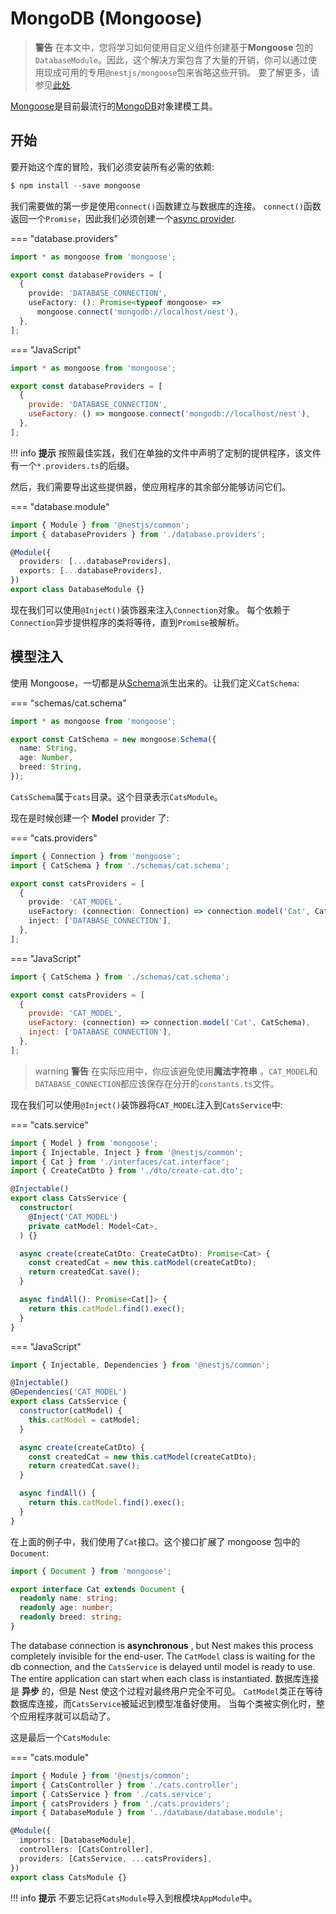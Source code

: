 # MongoDB (Mongoose)

> **警告** 在本文中，您将学习如何使用自定义组件创建基于**Mongoose** 包的`DatabaseModule`。因此，这个解决方案包含了大量的开销，你可以通过使用现成可用的专用`@nestjs/mongoose`包来省略这些开销。 要了解更多，请参见[此处](/techniques/mongodb).

[Mongoose](https://mongoosejs.com)是目前最流行的[MongoDB](https://www.mongodb.org/)对象建模工具。

## 开始

要开始这个库的冒险，我们必须安装所有必需的依赖:

```typescript
$ npm install --save mongoose
```

我们需要做的第一步是使用`connect()`函数建立与数据库的连接。
`connect()`函数返回一个`Promise`，因此我们必须创建一个[async provider](/fundamentals/async-components).

=== "database.providers"

```ts
import * as mongoose from 'mongoose';

export const databaseProviders = [
  {
    provide: 'DATABASE_CONNECTION',
    useFactory: (): Promise<typeof mongoose> =>
      mongoose.connect('mongodb://localhost/nest'),
  },
];
```

=== "JavaScript"

```js
import * as mongoose from 'mongoose';

export const databaseProviders = [
  {
    provide: 'DATABASE_CONNECTION',
    useFactory: () => mongoose.connect('mongodb://localhost/nest'),
  },
];
```

!!! info **提示** 按照最佳实践，我们在单独的文件中声明了定制的提供程序，该文件有一个`*.providers.ts`的后缀。

然后，我们需要导出这些提供器，使应用程序的其余部分能够访问它们。

=== "database.module"

```ts
import { Module } from '@nestjs/common';
import { databaseProviders } from './database.providers';

@Module({
  providers: [...databaseProviders],
  exports: [...databaseProviders],
})
export class DatabaseModule {}
```

现在我们可以使用`@Inject()`装饰器来注入`Connection`对象。
每个依赖于`Connection`异步提供程序的类将等待，直到`Promise`被解析。

## 模型注入

使用 Mongoose，一切都是从[Schema](https://mongoosejs.com/docs/guide.html)派生出来的。让我们定义`CatSchema`:

=== "schemas/cat.schema"

```ts
import * as mongoose from 'mongoose';

export const CatSchema = new mongoose.Schema({
  name: String,
  age: Number,
  breed: String,
});
```

`CatsSchema`属于`cats`目录。这个目录表示`CatsModule`。

现在是时候创建一个 **Model** provider 了:

=== "cats.providers"

```ts
import { Connection } from 'mongoose';
import { CatSchema } from './schemas/cat.schema';

export const catsProviders = [
  {
    provide: 'CAT_MODEL',
    useFactory: (connection: Connection) => connection.model('Cat', CatSchema),
    inject: ['DATABASE_CONNECTION'],
  },
];
```

=== "JavaScript"

```js
import { CatSchema } from './schemas/cat.schema';

export const catsProviders = [
  {
    provide: 'CAT_MODEL',
    useFactory: (connection) => connection.model('Cat', CatSchema),
    inject: ['DATABASE_CONNECTION'],
  },
];
```

> warning **警告** 在实际应用中，你应该避免使用**魔法字符串** 。`CAT_MODEL`和`DATABASE_CONNECTION`都应该保存在分开的`constants.ts`文件。

现在我们可以使用`@Inject()`装饰器将`CAT_MODEL`注入到`CatsService`中:

=== "cats.service"

```ts
import { Model } from 'mongoose';
import { Injectable, Inject } from '@nestjs/common';
import { Cat } from './interfaces/cat.interface';
import { CreateCatDto } from './dto/create-cat.dto';

@Injectable()
export class CatsService {
  constructor(
    @Inject('CAT_MODEL')
    private catModel: Model<Cat>,
  ) {}

  async create(createCatDto: CreateCatDto): Promise<Cat> {
    const createdCat = new this.catModel(createCatDto);
    return createdCat.save();
  }

  async findAll(): Promise<Cat[]> {
    return this.catModel.find().exec();
  }
}
```

=== "JavaScript"

```js
import { Injectable, Dependencies } from '@nestjs/common';

@Injectable()
@Dependencies('CAT_MODEL')
export class CatsService {
  constructor(catModel) {
    this.catModel = catModel;
  }

  async create(createCatDto) {
    const createdCat = new this.catModel(createCatDto);
    return createdCat.save();
  }

  async findAll() {
    return this.catModel.find().exec();
  }
}
```

在上面的例子中，我们使用了`Cat`接口。这个接口扩展了 mongoose 包中的`Document`:

```typescript
import { Document } from 'mongoose';

export interface Cat extends Document {
  readonly name: string;
  readonly age: number;
  readonly breed: string;
}
```

The database connection is **asynchronous** , but Nest makes this process completely invisible for the end-user. The `CatModel` class is waiting for the db connection, and the `CatsService` is delayed until model is ready to use. The entire application can start when each class is instantiated.
数据库连接是 **异步** 的，但是 Nest 使这个过程对最终用户完全不可见。
`CatModel`类正在等待数据库连接，而`CatsService`被延迟到模型准备好使用。
当每个类被实例化时，整个应用程序就可以启动了。

这是最后一个`CatsModule`:

=== "cats.module"

```ts
import { Module } from '@nestjs/common';
import { CatsController } from './cats.controller';
import { CatsService } from './cats.service';
import { catsProviders } from './cats.providers';
import { DatabaseModule } from '../database/database.module';

@Module({
  imports: [DatabaseModule],
  controllers: [CatsController],
  providers: [CatsService, ...catsProviders],
})
export class CatsModule {}
```

!!! info **提示** 不要忘记将`CatsModule`导入到根模块`AppModule`中。
